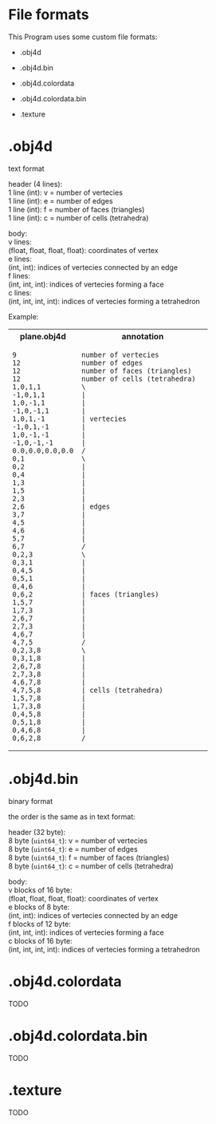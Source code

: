 #  File formats

This Program uses some custom file formats:

- .obj4d
- .obj4d.bin
- .obj4d.colordata
- .obj4d.colordata.bin

- .texture

# .obj4d

text format  

header (4 lines):  
1 line (int): v = number of vertecies  
1 line (int): e = number of edges  
1 line (int): f = number of faces (triangles)  
1 line (int): c = number of cells (tetrahedra)  

body:  
v lines:  
(float, float, float, float): coordinates of vertex  
e lines:  
(int, int): indices of vertecies connected by an edge  
f lines:  
(int, int, int): indices of vertecies forming a face  
c lines:  
(int, int, int, int): indices of vertecies forming a tetrahedron  

Example:

<table>
<tr>
<th> plane.obj4d </th>
<th> annotation </th>
</tr>
<tr>
<td>

```
9
12
12
12
1,0,1,1
-1,0,1,1
1,0,-1,1
-1,0,-1,1
1,0,1,-1
-1,0,1,-1
1,0,-1,-1
-1,0,-1,-1
0.0,0.0,0.0,0.0
0,1
0,2
0,4
1,3
1,5
2,3
2,6
3,7
4,5
4,6
5,7
6,7
0,2,3
0,3,1
0,4,5
0,5,1
0,4,6
0,6,2
1,5,7
1,7,3
2,6,7
2,7,3
4,6,7
4,7,5
0,2,3,8
0,3,1,8
2,6,7,8
2,7,3,8
4,6,7,8
4,7,5,8
1,5,7,8
1,7,3,8
0,4,5,8
0,5,1,8
0,4,6,8
0,6,2,8

```

</td>
  
<td>
  
```
number of vertecies  
number of edges  
number of faces (triangles)  
number of cells (tetrahedra)  
\
|
|
|
| vertecies
|
|
|
/
\
|
|
|
|
|
| edges
|
|
|
|
/
\
|
|
|
|
| faces (triangles)
|
|
|
|
|
/
\
|
|
|
|
| cells (tetrahedra)
|
|
|
|
|
/

```

</td>
</tr>
</table>


# .obj4d.bin

binary format

the order is the same as in text format:

header (32 byte):  
8 byte (`uint64_t`): v = number of vertecies  
8 byte (`uint64_t`): e = number of edges  
8 byte (`uint64_t`): f = number of faces (triangles)  
8 byte (`uint64_t`): c = number of cells (tetrahedra)  


body:  
v blocks of 16 byte:  
(float, float, float, float): coordinates of vertex  
e blocks of 8 byte:  
(int, int): indices of vertecies connected by an edge  
f blocks of 12 byte:  
(int, int, int): indices of vertecies forming a face  
c blocks of 16 byte:  
(int, int, int, int): indices of vertecies forming a tetrahedron  

# .obj4d.colordata

TODO

# .obj4d.colordata.bin

TODO

# .texture

TODO
